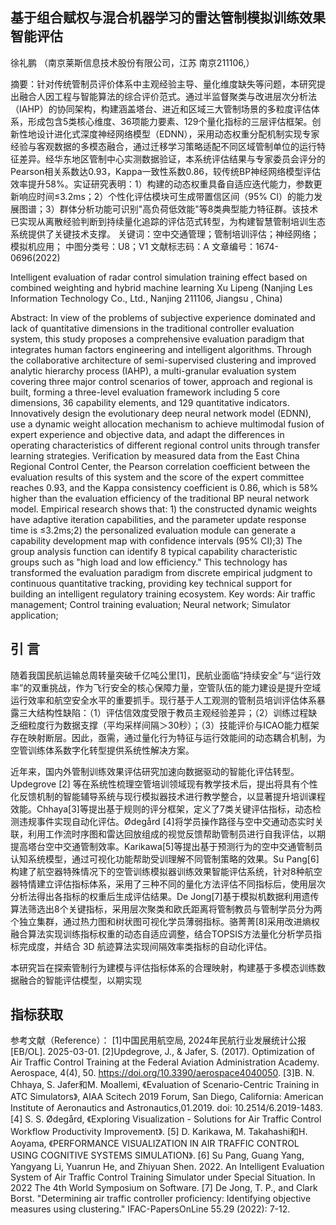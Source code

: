 ## 基于组合赋权与混合机器学习的雷达管制模拟训练效果智能评估
徐礼鹏
（南京莱斯信息技术股份有限公司，江苏 南京211106,）

摘要：针对传统管制员评价体系中主观经验主导、量化维度缺失等问题，本研究提出融合人因工程与智能算法的综合评价范式。通过半监督聚类与改进层次分析法（IAHP）的协同架构，构建涵盖塔台、进近和区域三大管制场景的多粒度评估体系，形成包含5类核心维度、36项能力要素、129个量化指标的三层评估框架。创新性地设计进化式深度神经网络模型（EDNN），采用动态权重分配机制实现专家经验与客观数据的多模态融合，通过迁移学习策略适配不同区域管制单位的运行特征差异。经华东地区管制中心实测数据验证，本系统评估结果与专家委员会评分的Pearson相关系数达0.93，Kappa一致性系数0.86，较传统BP神经网络模型评估效率提升58%。实证研究表明：1）构建的动态权重具备自适应迭代能力，参数更新响应时间≤3.2ms；2）个性化评估模块可生成带置信区间（95% CI）的能力发展图谱；3）群体分析功能可识别"高负荷低效能"等8类典型能力特征群。该技术已实现从离散经验判断到持续量化追踪的评估范式转型，为构建智慧管制培训生态系统提供了关键技术支撑。
关键词：空中交通管理；管制培训评估；神经网络；模拟机应用； 
中图分类号：U8；V1      			文献标志码：A     		 文章编号：1674-0696(2022)

Intelligent evaluation of radar control simulation training effect based on combined weighting and hybrid machine learning
Xu Lipeng
(Nanjing Les Information Technology Co., Ltd., Nanjing 211106, Jiangsu , China)

Abstract: In view of the problems of subjective experience dominated and lack of quantitative dimensions in the traditional controller evaluation system, this study proposes a comprehensive evaluation paradigm that integrates human factors engineering and intelligent algorithms. Through the collaborative architecture of semi-supervised clustering and improved analytic hierarchy process (IAHP), a multi-granular evaluation system covering three major control scenarios of tower, approach and regional is built, forming a three-level evaluation framework including 5 core dimensions, 36 capability elements, and 129 quantitative indicators. Innovatively design the evolutionary deep neural network model (EDNN), use a dynamic weight allocation mechanism to achieve multimodal fusion of expert experience and objective data, and adapt the differences in operating characteristics of different regional control units through transfer learning strategies. Verification by measured data from the East China Regional Control Center, the Pearson correlation coefficient between the evaluation results of this system and the score of the expert committee reaches 0.93, and the Kappa consistency coefficient is 0.86, which is 58% higher than the evaluation efficiency of the traditional BP neural network model. Empirical research shows that: 1) the constructed dynamic weights have adaptive iteration capabilities, and the parameter update response time is ≤3.2ms;2) the personalized evaluation module can generate a capability development map with confidence intervals (95% CI);3) The group analysis function can identify 8 typical capability characteristic groups such as "high load and low efficiency." This technology has transformed the evaluation paradigm from discrete empirical judgment to continuous quantitative tracking, providing key technical support for building an intelligent regulatory training ecosystem.
Key words: Air traffic management; Control training evaluation; Neural network; Simulator application;

## 引  言
随着我国民航运输总周转量突破千亿吨公里[1]，民航业面临“持续安全”与“运行效率”的双重挑战，作为飞行安全的核心保障力量，空管队伍的能力建设是提升空域运行效率和航空安全水平的重要抓手。现行基于人工观测的管制员培训评估体系暴露三大结构性缺陷：（1）评估信效度受限于教员主观经验差异；（2）训练过程缺乏细粒度行为数据支撑（平均采样间隔＞30秒）；（3）技能评价与ICAO能力框架存在映射断层。因此，亟需，通过量化行为特征与运行效能间的动态耦合机制，为空管训练体系数字化转型提供系统性解决方案。

近年来，国内外管制训练效果评估研究加速向数据驱动的智能化评估转型。Updegrove [2] 等在系统性梳理空管培训领域现有教学技术后，提出将具有个性化反馈机制的智能辅导系统与现行模拟器技术进行教学整合，以显著提升培训课程效能。Chhaya[3]等提出基于规则的评分框架，定义了7类关键评估指标，动态检测违规事件实现自动化评估。Ødegård [4]将学员操作路径与空中交通动态实时关联，利用工作流时序图和雷达回放组成的视觉反馈帮助管制员进行自我评估，以期提高塔台空中交通管制效率。Karikawa[5]等提出基于预测行为的空中交通管制员认知系统模型，通过可视化功能帮助受训理解不同管制策略的效果。Su Pang[6]构建了航空器特殊情况下的空管训练模拟器训练效果智能评估系统，针对8种航空器特情建立评估指标体系，采用了三种不同的量化方法评估不同指标后，使用层次分析法得出各指标的权重后生成评估结果。De Jong[7]基于模拟机数据利用遗传算法筛选出8个关键指标，采用层次聚类和欧氏距离将管制教员与管制学员分为两个独立集群，通过热力图和树状图可视化学员薄弱指标。骆菁菁[8]采用改进熵权融合算法实现训练指标权重的动态自适应调整，结合TOPSIS方法量化分析学员指标完成度，并结合 3D 航迹算法实现间隔效率类指标的自动化评估。

本研究旨在探索管制行为建模与评估指标体系的合理映射，构建基于多模态训练数据融合的智能评估模型，以期实现

## 指标获取


























参考文献（Reference）：
[1]中国民用航空局, 2024年民航行业发展统计公报[EB/OL]. 2025-03-01.
[2]Updegrove, J., & Jafer, S. (2017). Optimization of Air Traffic Control Training at the Federal Aviation Administration Academy. Aerospace, 4(4), 50. https://doi.org/10.3390/aerospace4040050.
[3]B. N. Chhaya, S. Jafer和M. Moallemi, 《Evaluation of Scenario-Centric Training in ATC Simulators》, AIAA Scitech 2019 Forum, San Diego, California: American Institute of Aeronautics and Astronautics,01.2019. doi: 10.2514/6.2019-1483.
[4] S. S. Ødegård, 《Exploring Visualization - Solutions for Air Traffic Control Workflow Productivity Improvement》.
[5] D. Karikawa, M. Takahashi和H. Aoyama, 《PERFORMANCE VISUALIZATION IN AIR TRAFFIC CONTROL USING COGNITIVE SYSTEMS SIMULATION》.
[6] Su Pang, Guang Yang, Yangyang Li, Yuanrun He, and Zhiyuan Shen. 2022. An Intelligent Evaluation System of Air Traffic Control Training Simulator under Special Situation. In 2022 The 4th World Symposium on Software.
[7] De Jong, T. P., and Clark Borst. "Determining air traffic controller proficiency: Identifying objective measures using clustering." IFAC-PapersOnLine 55.29 (2022): 7-12.





